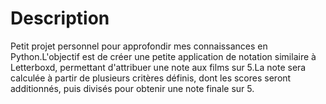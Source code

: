 # Description

Petit projet personnel pour approfondir mes connaissances en Python.L'objectif est de créer une petite application de notation similaire à Letterboxd, permettant d'attribuer une note aux films sur 5.La note sera calculée à partir de plusieurs critères définis, dont les scores seront additionnés, puis divisés pour obtenir une note finale sur 5.
